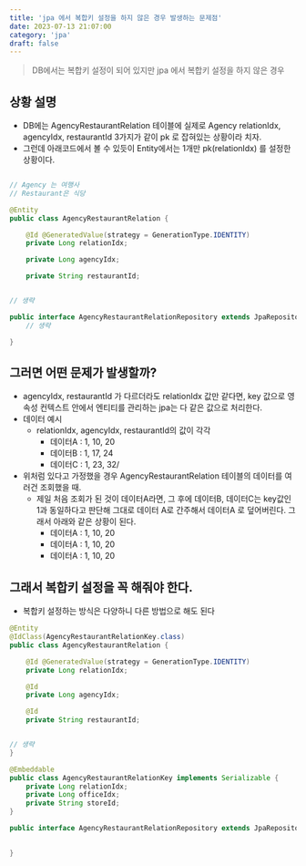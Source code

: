 ```yaml
---
title: 'jpa 에서 복합키 설정을 하지 않은 경우 발생하는 문제점'
date: 2023-07-13 21:07:00
category: 'jpa'
draft: false
---
```


> DB에서는 복합키 설정이 되어 있지만 jpa 에서 복합키 설정을 하지 않은 경우

## 상황 설명
- DB에는 AgencyRestaurantRelation 테이블에 실제로 Agency relationIdx, agencyIdx, restaurantId 3가지가 같이 pk 로 잡혀있는 상황이라 치자.
- 그런데 아래코드에서 볼 수 있듯이 Entity에서는 1개만 pk(relationIdx) 를 설정한 상황이다.

```java

// Agency 는 여행사
// Restaurant은 식당

@Entity
public class AgencyRestaurantRelation {

    @Id @GeneratedValue(strategy = GenerationType.IDENTITY)
    private Long relationIdx;

    private Long agencyIdx;

    private String restaurantId;


// 생략
```

```java
public interface AgencyRestaurantRelationRepository extends JpaRepository<AgencyRestaurantRelation, Long> {
    // 생략

}
```

## 그러면 어떤 문제가 발생할까?
- agencyIdx, restaurantId 가 다르더라도 relationIdx 값만 같다면, key 값으로 영속성 컨텍스트 안에서 엔티티를 관리하는 jpa는 다 같은 값으로 처리한다.
- 데이터 예시
    - relationIdx, agencyIdx, restaurantId의 값이 각각
        - 데이터A : 1, 10, 20
        - 데이터B : 1, 17, 24
        - 데이터C : 1, 23, 32/
- 위처럼 있다고 가정했을 경우 AgencyRestaurantRelation 테이블의 데이터를 여러건 조회했을 때.
    - 제일 처음 조회가 된 것이 데이터A라면, 그 후에 데이터B, 데이터C는 key값인 1과 동일하다고 판단해 그대로 데이터 A로 간주해서 데이터A 로 덮어버린다. 그래서 아래와 같은 상황이 된다.
        - 데이터A : 1, 10, 20
        - 데이터A : 1, 10, 20
        - 데이터A : 1, 10, 20

## 그래서 복합키 설정을 꼭 해줘야 한다.
- 복합키 설정하는 방식은 다양하니 다른 방법으로 해도 된다

```java
@Entity
@IdClass(AgencyRestaurantRelationKey.class)
public class AgencyRestaurantRelation {

    @Id @GeneratedValue(strategy = GenerationType.IDENTITY)
    private Long relationIdx;

    @Id
    private Long agencyIdx;

    @Id
    private String restaurantId;


// 생략
}

```

```java
@Embeddable
public class AgencyRestaurantRelationKey implements Serializable {
    private Long relationIdx;
    private Long officeIdx;
    private String storeId;
}
```

```java
public interface AgencyRestaurantRelationRepository extends JpaRepository<AgencyRestaurantRelation, AgencyRestaurantRelationKey> {

    
}
```